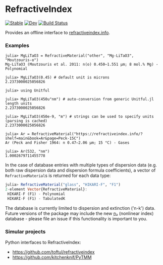 # RefractiveIndex

[![Stable](https://img.shields.io/badge/docs-stable-blue.svg)](https://stillyslalom.github.io/RefractiveIndex.jl/stable)
[![Dev](https://img.shields.io/badge/docs-dev-blue.svg)](https://stillyslalom.github.io/RefractiveIndex.jl/dev)
[![Build Status](https://github.com/stillyslalom/RefractiveIndex.jl/workflows/CI/badge.svg)](https://github.com/stillyslalom/RefractiveIndex.jl/actions)

Provides an offline interface to [refractiveindex.info](http://refractiveindex.info).

### Examples
```
julia> MgLiTaO3 = RefractiveMaterial("other", "Mg-LiTaO3", "Moutzouris-o")
Mg-LiTaO3 (Moutzouris et al. 2011: n(o) 0.450–1.551 µm; 8 mol.% Mg) - Polynomial

julia> MgLiTaO3(0.45) # default unit is microns
2.2373000025056826

julia> using Unitful

julia> MgLiTaO3(450u"nm") # auto-conversion from generic Unitful.jl length units
2.2373000025056826

julia> MgLiTaO3(450e-9, "m") # strings can be used to specify units (parsing is cached)
2.2373000025056826

julia> Ar = RefractiveMaterial("https://refractiveindex.info/?shelf=main&book=Ar&page=Peck-15C")
Ar (Peck and Fisher 1964: n 0.47–2.06 µm; 15 °C) - Gases

julia> Ar(532, "nm")
1.0002679711455778
```

In the case of database entries with multiple types of dispersion data (e.g. both raw dispersion data and dispersion formula coefficients), a vector of `RefractiveMaterial`s is returned for each data type:
```julia
julia> RefractiveMaterial("glass", "HIKARI-F", "F1")
2-element Vector{RefractiveMaterial}:
 HIKARI-F (F1) - Polynomial
 HIKARI-F (F1) - TabulatedK
 ```

The database is currently limited to dispersion and extinction ('n-k') data. Future versions of the package may include the new [n₂](https://refractiveindex.info/n2) (nonlinear index) database - please file an issue if this functionality is important to you.


### Simular projects

Python interfaces to RefractiveIndex:
- https://github.com/toftul/refractiveindex
- https://github.com/kitchenknif/PyTMM
